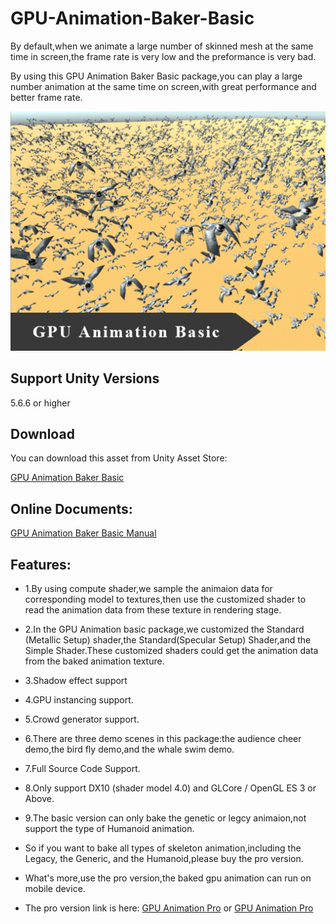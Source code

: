 # GPU-Animation-Baker-Basic

By default,when we animate a large number of skinned mesh at the same time in screen,the frame rate is very low and the preformance is very bad.

By using this GPU Animation Baker Basic package,you can play a large number animation at the same time on screen,with great performance and better frame rate.

![image](https://github.com/swordmaster003/GPU-Animation-Baker-Basic/blob/master/Screenshots/Cover.png)

## Support Unity Versions

5.6.6 or higher

## Download

You can download this asset from Unity Asset Store:

[GPU Animation Baker Basic](https://assetstore.unity.com/packages/tools/animation/gpu-animation-baker-basic-135791)

## Online Documents:

[GPU Animation Baker Basic Manual](https://www.swordmaster.info/documents/unity-assets-documents/gpu-animation-baker-basic-manual-document/)

## Features:

- 1.By using compute shader,we sample the animaion data for corresponding model to textures,then use the customized shader to read the animation data from these texture in rendering stage.

- 2.In the GPU Animation basic package,we customized the Standard (Metallic Setup) shader,the Standard(Specular Setup) Shader,and the Simple Shader.These customized shaders could get the animation data from the baked animation texture.

- 3.Shadow effect support

- 4.GPU instancing support.

- 5.Crowd generator support.

- 6.There are three demo scenes in this package:the audience cheer demo,the bird fly demo,and the whale swim demo.

- 7.Full Source Code Support.

- 8.Only support DX10 (shader model 4.0) and GLCore / OpenGL ES 3 or Above.

- 9.The basic version can only bake the genetic or legcy animaion,not support the type of Humanoid animation.

- So if you want to bake all types of skeleton animation,including the Legacy, the Generic, and the Humanoid,please buy the pro version.

- What's more,use the pro version,the baked gpu animation can run on mobile device.

- The pro version link is here: 
[ GPU Animation Pro](https://assetstore.unity.com/packages/tools/animation/gpu-animation-baker-153503)
or [ GPU Animation Pro](https://assetstore.unity.com/packages/tools/animation/gpu-animation-baker-pro-136591/)
 
